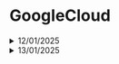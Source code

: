# GoogleCloud



<details>
  <summary>12/01/2025</summary>
  
Started the google cloud "The Arcade Base Camp January 2025" and finished labs "Working with JSON, Arrays, and Structs in BigQuery" and "Speech-to-Text API: Qwik Start"

![image](https://github.com/user-attachments/assets/3abfcf13-7848-4064-94fb-4330f034ea1c)

![image](https://github.com/user-attachments/assets/978098db-5712-477d-94ce-e7c48cf39887)


</details>

<details>
  <summary>13/01/2025</summary>
  

</details>

